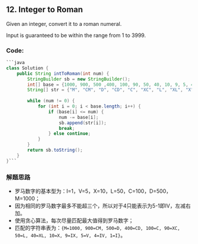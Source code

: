 ## 12. Integer to Roman

Given an integer, convert it to a roman numeral.

Input is guaranteed to be within the range from 1 to 3999.

### Code:

```java
```java
class Solution {
    public String intToRoman(int num) {
        StringBuilder sb = new StringBuilder();
        int[] base = {1000, 900, 500 ,400, 100, 90, 50, 40, 10, 9, 5, 4, 1};
        String[] str = {"M", "CM", "D", "CD", "C", "XC", "L", "XL", "X", "IX", "V", "IV", "I"};
        
        while (num != 0) {
            for (int i = 0; i < base.length; i++) {
                if (base[i] <= num) {
                    num -= base[i];
                    sb.append(str[i]);
                    break;
                } else continue;
            }
        }
        return sb.toString();
    }
}```
```

### 解题思路

* 罗马数字的基本型为：I=1，V=5，X=10，L=50，C=100，D=500，M=1000；
* 因为相同的罗马数字最多不能超三个，所以对于4只能表示为5-1即IV，左减右加。
* 使用贪心算法，每次尽量匹配最大值得到罗马数字；
* 匹配的字符串表为：```{M=1000, 900=CM, 500=D, 400=CD, 100=C, 90=XC, 50=L, 40=XL, 10=X, 9=IX, 5=V, 4=IV, 1=I}```。
